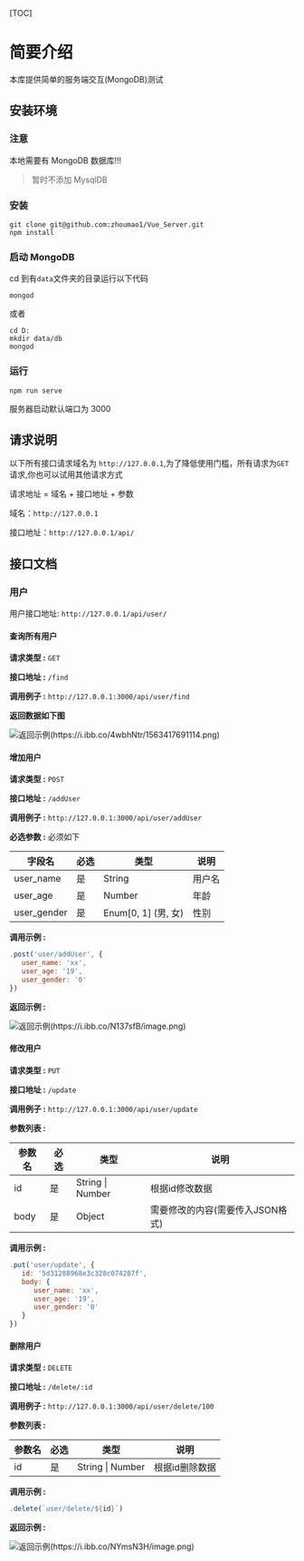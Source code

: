 [TOC]

# 简要介绍

本库提供简单的服务端交互(MongoDB)测试

## 安装环境

### 注意

本地需要有 MongoDB 数据库!!!
>暂时不添加 MysqlDB

### 安装

```shell
git clone git@github.com:zhoumao1/Vue_Server.git
npm install
```

### 启动 MongoDB

cd 到有`data`文件夹的目录运行以下代码

```shell
mongod
```

或者

```shell
cd D:
mkdir data/db
mongod
```

### 运行

``` shell
npm run serve
```

服务器启动默认端口为 3000

## 请求说明

以下所有接口请求域名为 `http://127.0.0.1`,为了降低使用门槛，所有请求为`GET`请求,你也可以试用其他请求方式

请求地址 = 域名 + 接口地址 + 参数

域名：`http://127.0.0.1`

接口地址：`http://127.0.0.1/api/`

## 接口文档

### 用户

用户接口地址: `http://127.0.0.1/api/user/`

#### 查询所有用户

**请求类型 :** `GET`

**接口地址 :** `/find`

**调用例子 :** `http://127.0.0.1:3000/api/user/find`

**返回数据如下图**

![返回示例(https://i.ibb.co/4wbhNtr/1563417691114.png)](https://i.ibb.co/4wbhNtr/1563417691114.png)

#### 增加用户

**请求类型 :** `POST`

**接口地址 :** `/addUser`

**调用例子 :** `http://127.0.0.1:3000/api/user/addUser`

**必选参数 :** 必须如下

| 字段名      | 必选 | 类型                | 说明   |
| ----------- | ---- | ------------------- | ------ |
| user_name   | 是   | String              | 用户名 |
| user_age    | 是   | Number              | 年龄   |
| user_gender | 是   | Enum[0, 1] (男, 女) | 性别   |

**调用示例 :**

```js
.post('user/addUser', {
   user_name: 'xx',
   user_age: '19',
   user_gender: '0'
})
```

**返回示例 :** 

![返回示例(https://i.ibb.co/N137sfB/image.png)](D:\learnersData\Vue_practice\server\assets\image.png)



#### 修改用户

**请求类型 :** `PUT`

**接口地址 :** `/update`

**调用例子 :** `http://127.0.0.1:3000/api/user/update`

**参数列表 :**

| 参数名 | 必选 | 类型             | 说明                             |
| ------ | ---- | ---------------- | -------------------------------- |
| id     | 是   | String \| Number | 根据id修改数据                   |
| body   | 是   | Object           | 需要修改的内容(需要传入JSON格式) |

**调用示例 :**

```js
.put('user/update', {
   id: '5d31288968e3c328c074287f',
   body: {
      user_name: 'xx',
      user_age: '19',
      user_gender: '0'
   }
})
```

#### 删除用户

**请求类型 :** `DELETE`

**接口地址 :** `/delete/:id`

**调用例子 :** `http://127.0.0.1:3000/api/user/delete/100`

**参数列表 :** 

| 参数名 | 必选 | 类型             | 说明                             |
| ------ | ---- | ---------------- | -------------------------------- |
| id     | 是   | String \| Number | 根据id删除数据                   |

**调用示例 :**

```js
.delete(`user/delete/${id}`)
```

**返回示例 :**

![返回示例(https://i.ibb.co/NYmsN3H/image.png)](https://i.ibb.co/NYmsN3H/image.png)